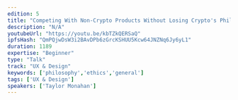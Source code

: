 ```yaml
---
edition: 5
title: "Competing With Non-Crypto Products Without Losing Crypto's Philosophies"
description: "N/A"
youtubeUrl: "https://youtu.be/kbTZkQERSaQ"
ipfsHash: "QmPQjwDsW3i2BAvDPb6zGrcKSHUU5Kcw64JNZNq6Jy6yL1"
duration: 1189
expertise: "Beginner"
type: "Talk"
track: "UX & Design"
keywords: ['philosophy','ethics','general']
tags: ['UX & Design']
speakers: ['Taylor Monahan']
---
```

